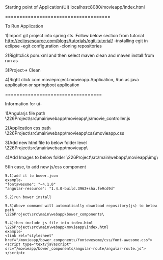 

Starting point of Application(UI)
localhost:8080/movieapp/index.html

=====================================

To Run Application

1)Import git project into spring sts. Follow below section from tutorial
http://eclipsesource.com/blogs/tutorials/egit-tutorial/
-installing egit in eclipse
-egit configuration
-cloning repositories

2)Rightclick pom.xml and then select maven clean and maven install from run as

3)Project-> Clean

4)Right click com.movieproject.movieapp.Application, Run as java application or springboot application

==================================

Information for ui-

1)Angularjs file path
\226Project\src\main\webapp\movieapp\js\movie_controller.js

2)Application css path
\226Project\src\main\webapp\movieapp\css\movieapp.css

3)Add new html file to below folder level
\226Project\src\main\webapp\movieapp\

4)Add Images to below folder
\226Project\src\main\webapp\movieapp\img\

5)In case, to add new js/css component
	
	5.1)add it to bower.json
	example-
	"fontawesome": "~4.1.0"
	"angular-resource": "1.4.0-build.3962+sha.fe9cd9d"
	
	5.2)run bower install
	
	5.3)Above command will automatically download repository(js) to below path
	\226Project\src\main\webapp\bower_components\
	
	5.4)then include js file into index.html
	\226Project\src\main\webapp\movieapp\index.html
	example-
	<link rel="stylesheet" href="/movieapp/bower_components/fontawesome/css/font-awesome.css">
	<script type="text/javascript" src="/movieapp/bower_components/angular-route/angular-route.js"></script>



